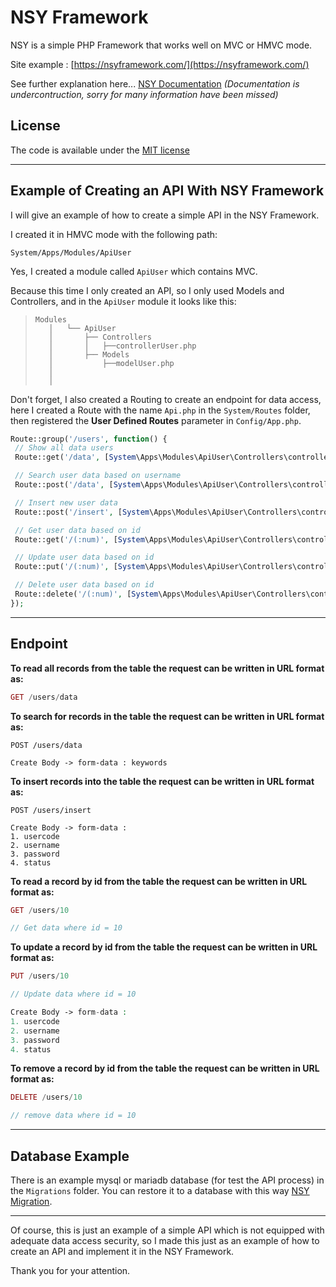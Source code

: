 # NSY Framework

NSY is a simple PHP Framework that works well on MVC or HMVC mode.

Site example :
[https://nsyframework.com/](https://nsyframework.com/)

See further explanation here... [NSY Documentation](https://github.com/kazuyamarino/nsy-docs/blob/master/README.md) *(Documentation is undercontruction, sorry for many information have been missed)*

## License

The code is available under the [MIT license](LICENSE.txt)

---

## Example of Creating an API With NSY Framework

I will give an example of how to create a simple API in the NSY Framework.

I created it in HMVC mode with the following path:

```text
System/Apps/Modules/ApiUser
```

Yes, I created a module called `ApiUser` which contains MVC.

Because this time I only created an API, so I only used Models and Controllers, and in the `ApiUser` module it looks like this:

>```text
>Modules
>    │   └── ApiUser
>    │       ├── Controllers
>    │       │   ├──controllerUser.php
>    │       ├── Models
>    │           ├──modelUser.php
>    │      
>    │           
>```

Don't forget, I also created a Routing to create an endpoint for data access, here I created a Route with the name `Api.php` in the `System/Routes` folder, then registered the **User Defined Routes** parameter in `Config/App.php`.

```php
Route::group('/users', function() {
 // Show all data users
 Route::get('/data', [System\Apps\Modules\ApiUser\Controllers\controllerUser::class, 'show_data_users']);

 // Search user data based on username
 Route::post('/data', [System\Apps\Modules\ApiUser\Controllers\controllerUser::class, 'search_data_users']);

 // Insert new user data
 Route::post('/insert', [System\Apps\Modules\ApiUser\Controllers\controllerUser::class, 'add_data_users']);

 // Get user data based on id
 Route::get('/(:num)', [System\Apps\Modules\ApiUser\Controllers\controllerUser::class, 'get_data_users']);

 // Update user data based on id
 Route::put('/(:num)', [System\Apps\Modules\ApiUser\Controllers\controllerUser::class, 'update_data_users']);

 // Delete user data based on id
 Route::delete('/(:num)', [System\Apps\Modules\ApiUser\Controllers\controllerUser::class, 'delete_data_users']);
});
```

---

## Endpoint

**To read all records from the table the request can be written in URL format as:**

```php
GET /users/data
```

**To search for records in the table the request can be written in URL format as:**

```text
POST /users/data

Create Body -> form-data : keywords
```

**To insert records into the table the request can be written in URL format as:**

```text
POST /users/insert

Create Body -> form-data : 
1. usercode
2. username
3. password
4. status
```

**To read a record by id from the table the request can be written in URL format as:**

```php
GET /users/10

// Get data where id = 10
```

**To update a record by id from the table the request can be written in URL format as:**

```php
PUT /users/10

// Update data where id = 10

Create Body -> form-data : 
1. usercode
2. username
3. password
4. status
```

**To remove a record by id from the table the request can be written in URL format as:**

```php
DELETE /users/10

// remove data where id = 10
```

---

## Database Example

There is an example mysql or mariadb database (for test the API process) in the `Migrations` folder. You can restore it to a database with this way [NSY Migration](https://github.com/kazuyamarino/nsy-docs/blob/master/NSY_MIGRATION.md).

---

Of course, this is just an example of a simple API which is not equipped with adequate data access security, so I made this just as an example of how to create an API and implement it in the NSY Framework.

Thank you for your attention.

